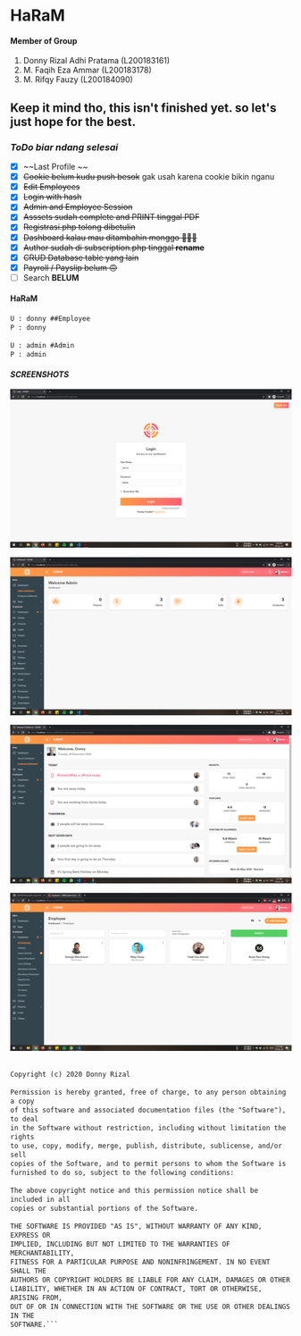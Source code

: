 # HaRaM

#### Member of Group

1.  Donny Rizal Adhi Pratama (L200183161)
2.  M. Faqih Eza Ammar (L200183178)
3.  M. Rifqy Fauzy (L200184090)

## Keep it mind tho, this isn't finished yet. so let's just hope for the best.

### *ToDo biar ndang selesai*

- [x] ~~Last Profile ~~
- [x] ~~Cookie belum kudu push besok~~ gak usah karena cookie bikin nganu
- [x] ~~Edit Employees~~
- [x] ~~Login with hash~~
- [x] ~~Admin and Employee Session~~
- [x] ~~Asssets sudah complete and PRINT tinggal PDF~~
- [x] ~~Registrasi.php tolong dibetulin~~
- [x] ~~Dashboard kalau mau ditambahin monggo 🙏🙏🙏~~
- [x] ~~Author sudah di subscription.php tinggal **rename**~~
- [x] ~~CRUD Database table yang lain~~
- [x] ~~Payroll / Payslip belum 🙃~~
- [ ] Search **BELUM**

#### HaRaM

```Login
U : donny ##Employee
P : donny

U : admin #Admin
P : admin

```
#### ***SCREENSHOTS***

![ScreenShot](screenshots/login.png?raw=true "Login")

![Dashboard](screenshots/dashboard.png?raw=true "Admin Dashboard")

![Dashboard](screenshots/clients.png?raw=true "Employee Dashboard")

![Dashboard](screenshots/employees.png?raw=true "Employees List")

```MIT License

Copyright (c) 2020 Donny Rizal

Permission is hereby granted, free of charge, to any person obtaining a copy
of this software and associated documentation files (the "Software"), to deal
in the Software without restriction, including without limitation the rights
to use, copy, modify, merge, publish, distribute, sublicense, and/or sell
copies of the Software, and to permit persons to whom the Software is
furnished to do so, subject to the following conditions:

The above copyright notice and this permission notice shall be included in all
copies or substantial portions of the Software.

THE SOFTWARE IS PROVIDED "AS IS", WITHOUT WARRANTY OF ANY KIND, EXPRESS OR
IMPLIED, INCLUDING BUT NOT LIMITED TO THE WARRANTIES OF MERCHANTABILITY,
FITNESS FOR A PARTICULAR PURPOSE AND NONINFRINGEMENT. IN NO EVENT SHALL THE
AUTHORS OR COPYRIGHT HOLDERS BE LIABLE FOR ANY CLAIM, DAMAGES OR OTHER
LIABILITY, WHETHER IN AN ACTION OF CONTRACT, TORT OR OTHERWISE, ARISING FROM,
OUT OF OR IN CONNECTION WITH THE SOFTWARE OR THE USE OR OTHER DEALINGS IN THE
SOFTWARE.```